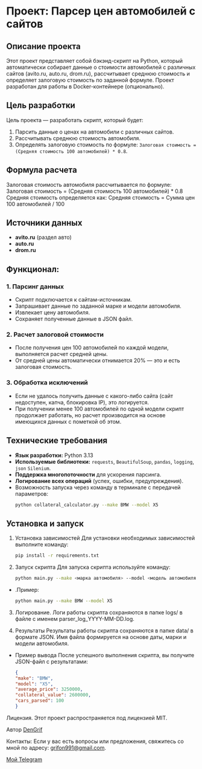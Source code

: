 # Проект: Парсер цен автомобилей с сайтов

## Описание проекта

Этот проект представляет собой бэкэнд-скрипт на Python, который автоматически собирает данные о 
стоимости автомобилей с различных сайтов (avito.ru, auto.ru, drom.ru), 
рассчитывает среднюю стоимость и определяет залоговую стоимость по заданной формуле. 
Проект разработан для работы в Docker-контейнере (опционально).

## Цель разработки

Цель проекта — разработать скрипт, который будет:
1. Парсить данные о ценах на автомобили с различных сайтов.
2. Рассчитывать среднюю стоимость автомобиля.
3. Определять залоговую стоимость по формуле: `Залоговая стоимость = (Средняя стоимость 100 автомобилей) * 0.8`.

## Формула расчета

Залоговая стоимость автомобиля рассчитывается по формуле:
Залоговая стоимость = (Средняя стоимость 100 автомобилей) * 0.8
Средняя стоимость определяется как:
Средняя стоимость = Сумма цен 100 автомобилей / 100


## Источники данных

- **avito.ru** (раздел авто)
- **auto.ru**
- **drom.ru**

## Функционал:

### 1. Парсинг данных
- Скрипт подключается к сайтам-источникам.
- Запрашивает данные по заданной марке и модели автомобиля.
- Извлекает цену автомобиля.
- Сохраняет полученные данные в JSON файл.

### 2. Расчет залоговой стоимости
- После получения цен 100 автомобилей по каждой модели, выполняется расчет средней цены.
- От средней цены автоматически отнимается 20% — это и есть залоговая стоимость.

### 3. Обработка исключений
- Если не удалось получить данные с какого-либо сайта (сайт недоступен, капча, блокировка IP), это логируется.
- При получении менее 100 автомобилей по одной модели скрипт продолжает работать, но расчет производится на основе имеющихся данных с пометкой об этом.

## Технические требования

- **Язык разработки:** Python 3.13
- **Используемые библиотеки:** `requests`, `BeautifulSoup`, `pandas`, `logging`, `json` `Silenium`.
- **Поддержка многопоточности** для ускорения парсинга.
- **Логирование всех операций** (успех, ошибки, предупреждения).
- Возможность запуска через команду в терминале с передачей параметров:
  ```bash
  python collateral_calculator.py --make BMW --model X5

## Установка и запуск

1. Установка зависимостей
Для установки необходимых зависимостей выполните команду:
    ```bash
    pip install -r requirements.txt

2. Запуск скрипта
Для запуска скрипта используйте команду:
    ```bash 
    python main.py --make <марка автомобиля> --model <модель автомобиля>

* .Пример:
    ```bash
    python main.py --make BMW --model X5

3. Логирование.
Логи работы скрипта сохраняются в папке logs/ в файле с именем parser_log_YYYY-MM-DD.log.


4. Результаты
Результаты работы скрипта сохраняются в папке data/ в формате JSON. Имя файла формируется на основе даты, марки и модели автомобиля.

* Пример вывода
После успешного выполнения скрипта, вы получите JSON-файл с результатами:
    ```json
  {
  "make": "BMW",
  "model": "X5",
  "average_price": 3250000,
  "collateral_value": 2600000,
  "cars_parsed": 100
  }

Лицензия.
Этот проект распространяется под лицензией MIT.

Автор 
[DenGrif](https://github.com/DenGrif)

Контакты:
Если у вас есть вопросы или предложения, 
свяжитесь со мной по адресу: [grifon991@gmail.com](mailto:grifon991@gmail.com).

[Мой Telegram](https://t.me/DenGrifon)


